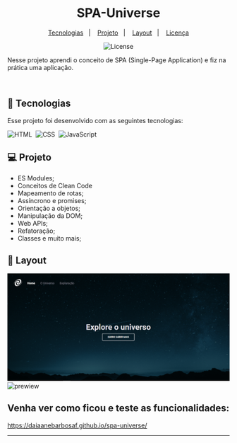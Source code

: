 <h1 align="center"> SPA-Universe </h1>

<p align="center">
  <a href="#-tecnologias">Tecnologias</a>&nbsp;&nbsp;&nbsp;|&nbsp;&nbsp;&nbsp;
  <a href="#-projeto">Projeto</a>&nbsp;&nbsp;&nbsp;|&nbsp;&nbsp;&nbsp;
  <a href="#-layout">Layout</a>&nbsp;&nbsp;&nbsp;|&nbsp;&nbsp;&nbsp;
  <a href="#memo-licença">Licença</a>
</p>

<p align="center">
  <img alt="License" src="https://img.shields.io/static/v1?label=license&message=MIT&color=49AA26&labelColor=000000">
</p>

<p align="center">

Nesse projeto aprendi o conceito de SPA (Single-Page Application) e fiz na prática uma aplicação.

</p>


<br>

## 🚀 Tecnologias

Esse projeto foi desenvolvido com as seguintes tecnologias:

![HTML](https://img.shields.io/badge/-HTML-05122A?style=flat&logo=HTML5)&nbsp;
![CSS](https://img.shields.io/badge/-CSS-05122A?style=flat&logo=CSS3&logoColor=1572B6)&nbsp;
![JavaScript](https://img.shields.io/badge/-JavaScript-05122A?style=flat&logo=javascript)&nbsp;

## 💻 Projeto

- ES Modules;
- Conceitos de Clean Code
- Mapeamento de rotas;
- Assíncrono e promises;
- Orientação a objetos;
- Manipulação da DOM;
- Web APIs;
- Refatoração;
- Classes e muito mais;


## 🔖 Layout

![prewiew](.github/prewiew.PNG)
![prewiew](.github/prewiew02.PNG)

## Venha ver como ficou e teste as funcionalidades:

https://daiaanebarbosaf.github.io/spa-universe/

---